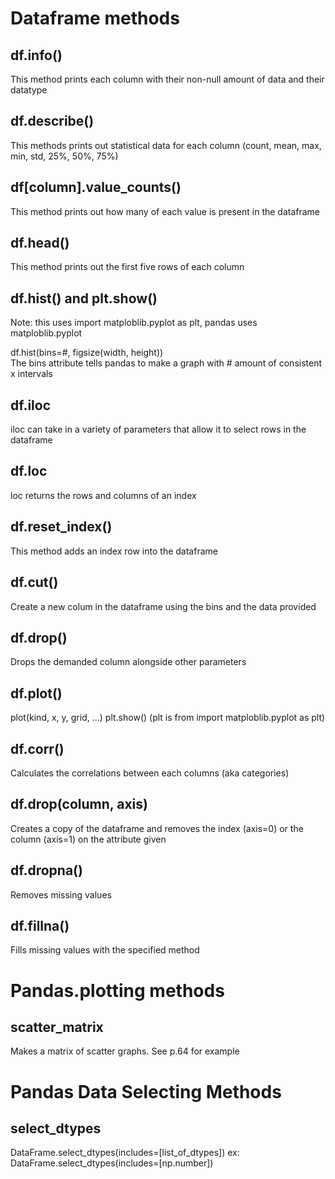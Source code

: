 # Dataframe methods

## df.info()
This method prints each column with their non-null amount of data and their datatype

## df.describe()
This methods prints out statistical data for each column (count, mean, max, min, std, 25%, 50%, 75%)

## df[column].value_counts()
This method prints out how many of each value is present in the dataframe

## df.head()
This method prints out the first five rows of each column

## df.hist() and plt.show()
Note: this uses import matploblib.pyplot as plt, pandas uses matploblib.pyplot

df.hist(bins=#, figsize(width, height))\
The bins attribute tells pandas to make a graph with # amount of consistent x intervals

## df.iloc
iloc can take in a variety of parameters that allow it to select rows in the dataframe

## df.loc
loc returns the rows and columns of an index

## df.reset_index()
This method adds an index row into the dataframe

## df.cut()
Create a new colum in the dataframe using the bins and the data provided

## df.drop()
Drops the demanded column alongside other parameters

## df.plot()
plot(kind, x, y, grid, ...)
plt.show() (plt is from import matploblib.pyplot as plt)

## df.corr()
Calculates the correlations between each columns (aka categories)

## df.drop(column, axis)
Creates a copy of the dataframe and removes the index (axis=0) or the column (axis=1) on the attribute given

## df.dropna()
Removes missing values

## df.fillna()
Fills missing values with the specified method

# Pandas.plotting methods

## scatter_matrix
Makes a matrix of scatter graphs. See p.64 for example

# Pandas Data Selecting Methods

## select_dtypes
DataFrame.select_dtypes(includes=[list_of_dtypes])
ex: DataFrame.select_dtypes(includes=[np.number])